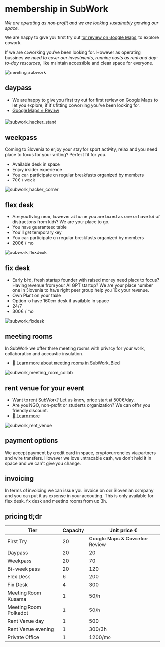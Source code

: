 # membership in SubWork

_We are operating as non-profit and we are looking sustainably growing our space._

We are happy to give you first try out [for review on Google Maps](https://g.page/r/CWs7EEKFN9-zEBE/review), to explore cowork. 

If we are coworking you've been looking for. However as operating bussines _we need to cover our investments, running costs as rent and day-to-day resources_, like maintain accessible and clean space for everyone.

![meeting_subwork](pics/subwork_meeting.png)

daypass
---
- We are happy to give you first try out for first review on Google Maps to let you explore, if it's fitting coworking you've been looking for.
- [Google Maps ⭐️ Review](https://g.page/r/CWs7EEKFN9-zEBE/review)

![subwork_hacker_stand](pics/subwork_hacker_stand.png)

weekpass
---
Coming to Slovenia to enjoy your stay for sport activity, relax and you need place to focus for your writing? Perfect fit for you. 
- Available desk in space
- Enjoy insider experience
- You can participate on regular breakfasts organized by members
- 70€ / week

![subwork_hacker_corner](pics/subwork_hacker_zoom.png)

flex desk
---

- Are you living near, however at home you are bored as one or have lot of distractions from kids? We are your place to go.
- You have guaranteed table
- You'll get temporary key
- You can participate on regular breakfasts organized by members
- 200€ / mo

![subwork_flexdesk](pics/subwork_flexdesk.jpeg)

fix desk
---


- Early bird, fresh startup founder with raised money need place to focus? Having revenue from your AI GPT startup? We are your place number one in Slovenia to have right peer group help you 10x your revenue.
- Own Plant on your table
- Option to have 160cm desk if available in space
- 24/7
- 300€ / mo

![subwork_fixdesk](pics/subwork_fixdesk.jpeg)

meeting rooms
---
In SubWork we offer three meeting rooms with privacy for your work, collaboration and accoustic insulation.
- [📖 Learn more about meeting rooms in SubWork, Bled](./book-meeting-room-bled.md)

![subwork_meeting_room_collab](pics/subwork_meeting_collab.png)

rent venue for your event
---

- Want to rent SubWork? Let us know, price start at 500€/day. 
- Are you NGO, non-profit or students organization? We can offer you friendly discount.
- [📖 Learn more](./rent-subwork-venue-in-bled.md)

![subwork_rent_venue](pics/subwork_venue.png)

payment options
---
We accept payment by credit card in space, cryptocurrencies via partners and wire transfers. 
However we love untracable cash, we don't hold it in space and we can't give you change.


invoicing
---
In terms of invoicing we can issue you invoice on our Slovenian company and you can put it as expense in your accouting. This is only available for flex desk, fix desk and meeting rooms from up 3h.

pricing tl;dr
---

| Tier | Capacity | Unit price € | 
| --- | --- | --- | 
| First Try | 20 | Google Maps & Coworker Review  
| Daypass | 20 | 20 
| Weekpass | 20 | 70 
| Bi-week pass | 20 | 120 
| Flex Desk | 6 | 200 
| Fix Desk | 4 | 300 
| Meeting Room Kusama | 1 |  50/h 
| Meeting Room Polkadot | 1 | 50/h
| Rent Venue day | 1 | 500
| Rent Venue evening | 1 | 300/3h
| Private Office | 1 | 1200/mo
